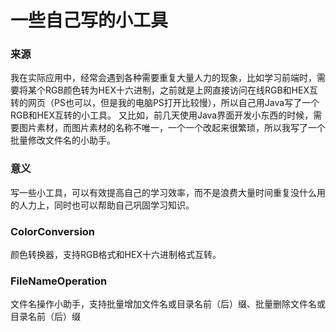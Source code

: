 # 一些自己写的小工具
### 来源
我在实际应用中，经常会遇到各种需要重复大量人力的现象，比如学习前端时，需要将某个RGB颜色转为HEX十六进制，之前就是上网直接访问在线RGB和HEX互转的网页（PS也可以，但是我的电脑PS打开比较慢），所以自己用Java写了一个RGB和HEX互转的小工具。
又比如，前几天使用Java界面开发小东西的时候，需要图片素材，而图片素材的名称不唯一，一个一个改起来很繁琐，所以我写了一个批量修改文件名的小助手。
### 意义
写一些小工具，可以有效提高自己的学习效率，而不是浪费大量时间重复没什么用的人力上，同时也可以帮助自己巩固学习知识。
### ColorConversion
颜色转换器，支持RGB格式和HEX十六进制格式互转。
### FileNameOperation
文件名操作小助手，支持批量增加文件名或目录名前（后）缀、批量删除文件名或目录名前（后）缀
